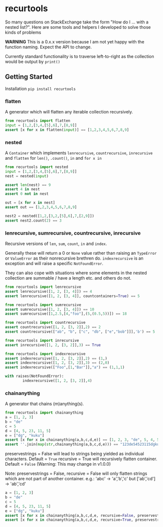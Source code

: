 # recurtools

So many questions on StackExchange take the form "How do I ... with a nested list?".
Here are some tools and helpers I developed to solve those kinds of problems

**WARNING** This is a 0.x.x version because I am not yet happy with the function naming. Expect the API to change.

Currently standard functionality is to traverse left-to-right as the collection would be output by `print()`

## Getting Started

Installation `pip install recurtools`

### flatten

A generator which will flatten any iterable collection recursively.

```python
from recurtools import flatten
input = [1,2,[3,4,[5],6],7,[8,9]]
assert [x for x in flatten(input)] == [1,2,3,4,5,6,7,8,9]
```

### nested

A `Container` which implements `lenrecursive`, `countrecursive`, `inrecursive` and `flatten` for `len()`, `.count()`, `in` and `for x in`

```python
from recurtools import nested
input = [1,2,[3,4,[5],6],7,[8,9]]
nest = nested(input)

assert len(nest) == 9
assert 4 in nest
assert 0 not in nest

out = [x for x in nest]
assert out == [1,2,3,4,5,6,7,8,9]

nest2 = nested([1,2,[3,2,[5],6],7,[2,9]])
assert nest2.count(2) == 3
```

### lenrecursive, sumrecursive, countrecursive, inrecursive

Recursive versions of `len`, `sum`, `count`, `in` and `index`.

Generally these will return a 0 or `None` value rather than raising an `TypeError` or `ValueError` as their nonrecursive brethren do.
`indexrecursive` is an exception and will raise a specific `NotFoundError`.

They can also cope with situations where some elements in the nested collection are summable / have a length etc. and others do not.

```python
from recurtools import lenrecursive
assert lenrecursive([1, 2, [3, 4]]) == 4
assert lenrecursive([1, 2, [3, 4]], countcontainers=True) == 5
```

```python
from recurtools import sumrecursive
assert sumrecursive([1, 2, [3, 4]]) == 10
assert sumrecursive([1,2.5,[4,"foo"],(5,(0.5,5))]) == 18
```

```python
from recurtools import countrecursive
assert countrecursive([1, 2, [3, 2]],2) == 2
assert countrecursive(["ab", "b", ["c", "db", ["e","bob"]]],'b') == 5
```

```python
from recurtools import inrecursive
assert inrecursive([1, 2, [3, 2]],3) == True
```

```python
from recurtools import indexrecursive
assert indexrecursive([1, 2, [3, 2]],2) == (1,)
assert indexrecursive([1, 2, [3, 2]],3) == (2,0)
assert indexrecursive(["Foo",[1,"Bar"]],"a") == (1,1,1)

with raises(NotFoundError):
        indexrecursive([1, 2, [3, 2]],4)
```

### chainanything

A generator that chains (m)anything(s).

```python
from recurtools import chainanything
a = [1, 2, 3]
b = "de"
c = 5     
d = [4, 5, 23, 11, 5]
e = ["dg", "kuku"]
assert [x for x in chainanything(a,b,c,d,e)] == [1, 2, 3, "de", 5, 4, 5, 23, 11, 5, "dg", "kuku"]
assert ''.join(map(str,chainanything(a,b,c,d,e))) == "123de54523115dgkuku"
```

preservestrings = False will lead to strings being yielded as individual characters. Default = `True`
recursive = True will recursively flatten container. Default = `False` (Warning: This may change in v1.0.0)

Note: preservestrings = False, recursive = False will only flatten strings which are not part of another container.
e.g.: 'abc' -> 'a','b','c' but ['ab','cd'] -> 'ab','cd'

```python
a = [1, 2, 3]
b = "de"
c = 5
d = [4, 5, 23, 11, 5]
e = ["dg", "kuku"]
assert [x for x in chainanything(a,b,c,d,e, recursive=False, preservestrings=False)] == [1, 2, 3, "d","e", 5, 4, 5, 23, 11, 5, "dg", "kuku"]
assert [x for x in chainanything(a,b,c,d,e, recursive=True, preservestrings=False)] == [1, 2, 3, "d","e", 5, 4, 5, 23, 11, 5, "d","g", "k","u","k","u"]
```
